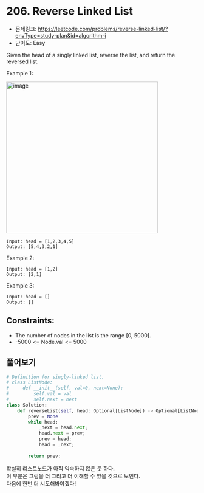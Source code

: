 # 206. Reverse Linked List

- 문제링크: https://leetcode.com/problems/reverse-linked-list/?envType=study-plan&id=algorithm-i
- 난이도: Easy

Given the head of a singly linked list, reverse the list, and return the reversed list.


Example 1:

<img width="399" alt="image" src="https://user-images.githubusercontent.com/46602874/193883096-24de6a30-bfbb-48a7-8fe1-1417f7cdb877.png">

```
Input: head = [1,2,3,4,5]
Output: [5,4,3,2,1]
```

Example 2:

```
Input: head = [1,2]
Output: [2,1]
```

Example 3:

```
Input: head = []
Output: []
```
 

## Constraints:

- The number of nodes in the list is the range [0, 5000].
- -5000 <= Node.val <= 5000

## 풀어보기

```python
# Definition for singly-linked list.
# class ListNode:
#     def __init__(self, val=0, next=None):
#         self.val = val
#         self.next = next
class Solution:
    def reverseList(self, head: Optional[ListNode]) -> Optional[ListNode]:
        prev = None
        while head:
            _next = head.next;
            head.next = prev;
            prev = head;
            head = _next;
        
        return prev;
```

확실히 리스트노드가 아직 익숙하지 않은 듯 하다.  
이 부분은 그림을 더 그리고 더 이해할 수 있을 것으로 보인다.  
다음에 한번 더 시도해봐야겠다!
 
